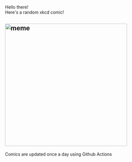 Hello there! <br>Here's a random xkcd comic!<br>
## <img src="https://imgs.xkcd.com/comics/dialect_quiz.png" alt="meme" width="400"/><br>
Comics are updated once a day using Github Actions
